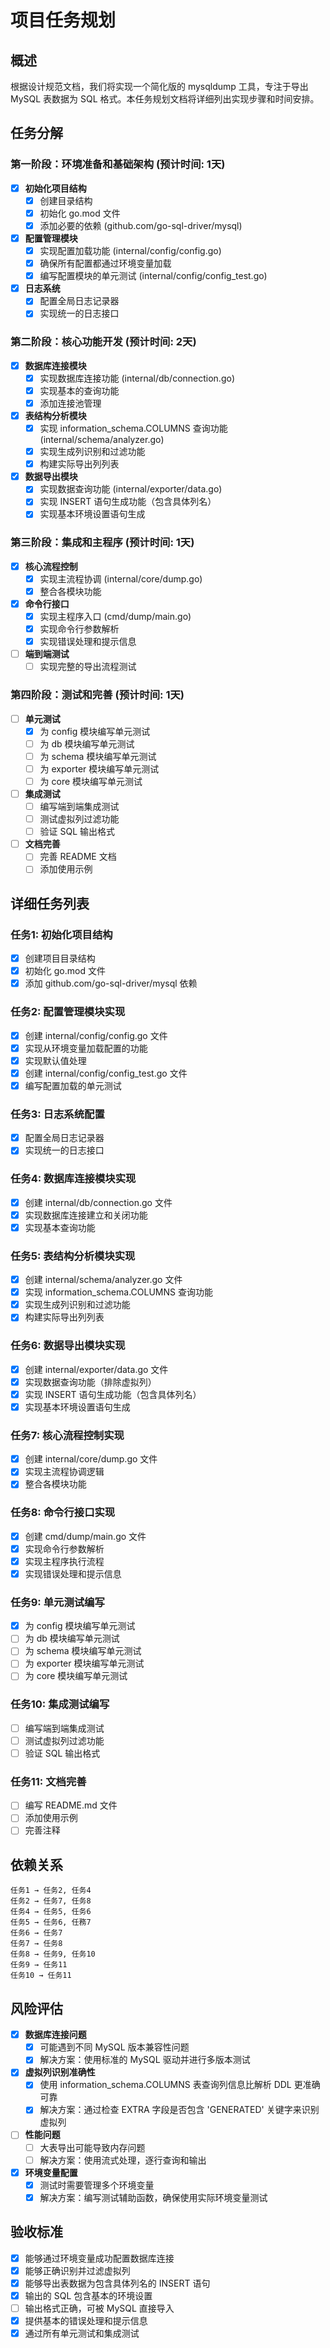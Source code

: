 # 项目任务规划

## 概述

根据设计规范文档，我们将实现一个简化版的 mysqldump 工具，专注于导出 MySQL 表数据为 SQL 格式。本任务规划文档将详细列出实现步骤和时间安排。

## 任务分解

### 第一阶段：环境准备和基础架构 (预计时间: 1天)

- [x] **初始化项目结构**
   - [x] 创建目录结构
   - [x] 初始化 go.mod 文件
   - [x] 添加必要的依赖 (github.com/go-sql-driver/mysql)

- [x] **配置管理模块**
   - [x] 实现配置加载功能 (internal/config/config.go)
   - [x] 确保所有配置都通过环境变量加载
   - [x] 编写配置模块的单元测试 (internal/config/config_test.go)

- [x] **日志系统**
   - [x] 配置全局日志记录器
   - [x] 实现统一的日志接口

### 第二阶段：核心功能开发 (预计时间: 2天)

- [x] **数据库连接模块**
   - [x] 实现数据库连接功能 (internal/db/connection.go)
   - [x] 实现基本的查询功能
   - [x] 添加连接池管理

- [x] **表结构分析模块**
   - [x] 实现 information_schema.COLUMNS 查询功能 (internal/schema/analyzer.go)
   - [x] 实现生成列识别和过滤功能
   - [x] 构建实际导出列列表

- [x] **数据导出模块**
   - [x] 实现数据查询功能 (internal/exporter/data.go)
   - [x] 实现 INSERT 语句生成功能（包含具体列名）
   - [x] 实现基本环境设置语句生成

### 第三阶段：集成和主程序 (预计时间: 1天)

- [x] **核心流程控制**
   - [x] 实现主流程协调 (internal/core/dump.go)
   - [x] 整合各模块功能

- [x] **命令行接口**
   - [x] 实现主程序入口 (cmd/dump/main.go)
   - [x] 实现命令行参数解析
   - [x] 实现错误处理和提示信息

- [ ] **端到端测试**
   - [ ] 实现完整的导出流程测试

### 第四阶段：测试和完善 (预计时间: 1天)

- [ ] **单元测试**
   - [x] 为 config 模块编写单元测试
   - [ ] 为 db 模块编写单元测试
   - [ ] 为 schema 模块编写单元测试
   - [ ] 为 exporter 模块编写单元测试
   - [ ] 为 core 模块编写单元测试

- [ ] **集成测试**
   - [ ] 编写端到端集成测试
   - [ ] 测试虚拟列过滤功能
   - [ ] 验证 SQL 输出格式

- [ ] **文档完善**
   - [ ] 完善 README 文档
   - [ ] 添加使用示例

## 详细任务列表

### 任务1: 初始化项目结构
- [x] 创建项目目录结构
- [x] 初始化 go.mod 文件
- [x] 添加 github.com/go-sql-driver/mysql 依赖

### 任务2: 配置管理模块实现
- [x] 创建 internal/config/config.go 文件
- [x] 实现从环境变量加载配置的功能
- [x] 实现默认值处理
- [x] 创建 internal/config/config_test.go 文件
- [x] 编写配置加载的单元测试

### 任务3: 日志系统配置
- [x] 配置全局日志记录器
- [x] 实现统一的日志接口

### 任务4: 数据库连接模块实现
- [x] 创建 internal/db/connection.go 文件
- [x] 实现数据库连接建立和关闭功能
- [x] 实现基本查询功能

### 任务5: 表结构分析模块实现
- [x] 创建 internal/schema/analyzer.go 文件
- [x] 实现 information_schema.COLUMNS 查询功能
- [x] 实现生成列识别和过滤功能
- [x] 构建实际导出列列表

### 任务6: 数据导出模块实现
- [x] 创建 internal/exporter/data.go 文件
- [x] 实现数据查询功能（排除虚拟列）
- [x] 实现 INSERT 语句生成功能（包含具体列名）
- [x] 实现基本环境设置语句生成

### 任务7: 核心流程控制实现
- [x] 创建 internal/core/dump.go 文件
- [x] 实现主流程协调逻辑
- [x] 整合各模块功能

### 任务8: 命令行接口实现
- [x] 创建 cmd/dump/main.go 文件
- [x] 实现命令行参数解析
- [x] 实现主程序执行流程
- [x] 实现错误处理和提示信息

### 任务9: 单元测试编写
- [x] 为 config 模块编写单元测试
- [ ] 为 db 模块编写单元测试
- [ ] 为 schema 模块编写单元测试
- [ ] 为 exporter 模块编写单元测试
- [ ] 为 core 模块编写单元测试

### 任务10: 集成测试编写
- [ ] 编写端到端集成测试
- [ ] 测试虚拟列过滤功能
- [ ] 验证 SQL 输出格式

### 任务11: 文档完善
- [ ] 编写 README.md 文件
- [ ] 添加使用示例
- [ ] 完善注释

## 依赖关系

```
任务1 → 任务2, 任务4
任务2 → 任务7, 任务8
任务4 → 任务5, 任务6
任务5 → 任务6, 任務7
任务6 → 任务7
任务7 → 任务8
任务8 → 任务9, 任务10
任务9 → 任务11
任务10 → 任务11
```

## 风险评估

- [x] **数据库连接问题**
   - [x] 可能遇到不同 MySQL 版本兼容性问题
   - [x] 解决方案：使用标准的 MySQL 驱动并进行多版本测试

- [x] **虚拟列识别准确性**
   - [x] 使用 information_schema.COLUMNS 表查询列信息比解析 DDL 更准确可靠
   - [x] 解决方案：通过检查 EXTRA 字段是否包含 'GENERATED' 关键字来识别虚拟列

- [ ] **性能问题**
   - [ ] 大表导出可能导致内存问题
   - [ ] 解决方案：使用流式处理，逐行查询和输出

- [x] **环境变量配置**
   - [x] 测试时需要管理多个环境变量
   - [x] 解决方案：编写测试辅助函数，确保使用实际环境变量测试

## 验收标准

- [x] 能够通过环境变量成功配置数据库连接
- [x] 能够正确识别并过滤虚拟列
- [x] 能够导出表数据为包含具体列名的 INSERT 语句
- [x] 输出的 SQL 包含基本的环境设置
- [ ] 输出格式正确，可被 MySQL 直接导入
- [x] 提供基本的错误处理和提示信息
- [x] 通过所有单元测试和集成测试
